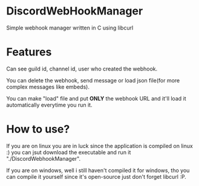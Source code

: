 # DiscordWebHookManager
Simple webhook manager written in C using libcurl

# Features

Can see guild id, channel id, user who created the webhook.

You can delete the webhook, send message or load json file(for more complex messages like embeds).

You can make "load" file and put **ONLY** the webhook URL and it'll load it automatically everytime you run it.

# How to use?

If you are on linux you are in luck since the application is compiled on linux :) you can jsut download the executable and run it "./DiscordWebhookManager".

If you are on windows, well i still haven't compiled it for windows, tho you can compile it yourself since it's open-source just don't forget libcurl :P.
